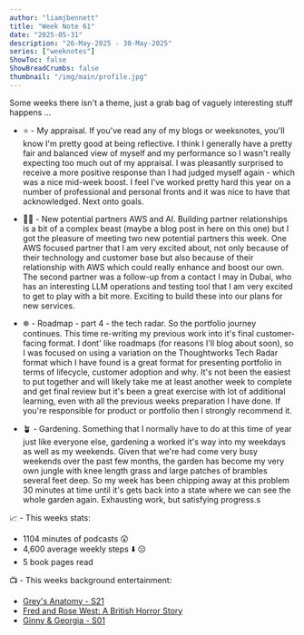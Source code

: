 ```yaml
---
author: "liamjbennett"
title: "Week Note 61"
date: "2025-05-31"
description: "26-May-2025 - 30-May-2025"
series: ["weeknotes"]
ShowToc: false
ShowBreadCrumbs: false
thumbnail: "/img/main/profile.jpg"
---
```


Some weeks there isn't a theme, just a grab bag of vaguely interesting stuff happens ...

* ⭐ - My appraisal. If you've read any of my blogs or weeksnotes, you'll know I'm pretty good at being reflective. I think I generally have a pretty fair and balanced view of myself and my performance so I wasn't really expecting too much out of my appraisal. I was pleasantly surprised to receive a more positive response than I had judged myself again - which was a nice mid-week boost. I feel I've worked pretty hard this year on a number of professional and personal fronts and it was nice to have that acknowledged. Next onto goals.
<p/>

* 🫶🏻 - New potential partners AWS and AI. Building partner relationships is a bit of a complex beast (maybe a blog post in here on this one) but I got the pleasure of meeting two new potential partners this week. One AWS focused partner that I am very excited about, not only because of their technology and customer base but also because of their relationship with AWS which could really enhance and boost our own. The second partner was a follow-up from a contact I may in Dubai, who has an interesting LLM operations and testing tool that I am very excited to get to play with a bit more. Exciting to build these into our plans for new services.
<p/>

* ⛯ - Roadmap - part 4 - the tech radar. So the portfolio journey continues. This time re-writing my previous work into it's final customer-facing format. I dont' like roadmaps (for reasons I'll blog about soon), so I was focused on using a variation on the Thoughtworks Tech Radar format which I have found is a great format for presenting portfolio in terms of lifecycle, customer adoption and why. It's not been the easiest to put together and will likely take me at least another week to complete and get final review but it's been a great exercise with lot of additional learning, even with all the previous weeks preparation I have done. If you're responsible for product or portfolio then I strongly recommend it.
<p/>

* 🪴 - Gardening. Something that I normally have to do at this time of year just like everyone else, gardening a worked it's way into my weekdays as well as my weekends. Given that we're had come very busy weekends over the past few months, the garden has become my very own jungle with knee length grass and large patches of brambles several feet deep. So my week has been chipping away at this problem 30 minutes at time until it's gets back into a state where we can see the whole garden again. Exhausting work, but satisfying progress.s
<p/>

📈 - This weeks stats:
* 1104 minutes of podcasts 😲
* 4,600 average weekly steps ⬇️ 😔
* 5 book pages read 
<p/>

📺 - This weeks background entertainment:
* [Grey's Anatomy - S21](https://www.imdb.com/title/tt0413573/)
* [Fred and Rose West: A British Horror Story](https://www.imdb.com/title/tt36590949/)
* [Ginny & Georgia - S01](https://www.imdb.com/title/tt10813940/)